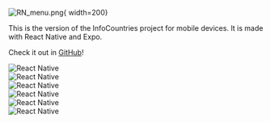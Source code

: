 ![RN_menu.png](/assets/RN_menu.png){ width=200}


This is the version of the InfoCountries project for mobile devices. It is made with React Native and Expo.

Check it out in <a href="https://github.com/VictorGlvez/InfoCountriesReactNative" target="_blank">GitHub</a>!

<div class="grid">
    <div >
        <img src="/assets/rn_1.png" alt="React Native">
       </div>
    <div >
        <img src="/assets/rn_2.png" alt="React Native">
       </div>
    <div>
        <img src="/assets/rn_3.png" alt="React Native">
       </div>
    <div >
        <img src="/assets/rn_5.png" alt="React Native">
       </div>
    <div >
        <img src="/assets/rn_6.png" alt="React Native">
       </div>
    <div >
        <img src="/assets/rn_7.png" alt="React Native">
       </div>
</div>

